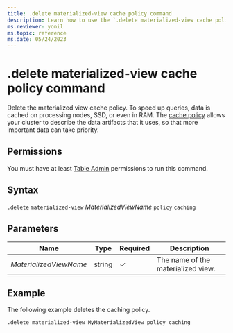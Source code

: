 ```yaml
---
title: .delete materialized-view cache policy command
description: Learn how to use the `.delete materialized-view cache policy` command to delete the materialized view's cache policy.
ms.reviewer: yonil
ms.topic: reference
ms.date: 05/24/2023
---
```

# .delete materialized-view cache policy command

Delete the materialized view cache policy. To speed up queries, data is cached on processing nodes, SSD, or even in RAM. The [cache policy](cachepolicy.md) allows your cluster to describe the data artifacts that it uses, so that more important data can take priority.

## Permissions

You must have at least [Table Admin](access-control/role-based-access-control.md) permissions to run this command.

## Syntax

`.delete` `materialized-view` *MaterializedViewName* `policy` `caching`

## Parameters

|Name|Type|Required|Description|
|--|--|--|--|
|*MaterializedViewName*|string|&check;|The name of the materialized view.|

## Example

The following example deletes the caching policy.

```kusto
.delete materialized-view MyMaterializedView policy caching 
```
